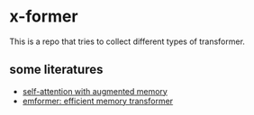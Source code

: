 # x-former
This is a repo that tries to collect different types of transformer.


## some literatures
- [self-attention with augmented memory](./AM-TRF/am_trf.md)
- [emformer: efficient memory transformer](./emformer/emformer.md)